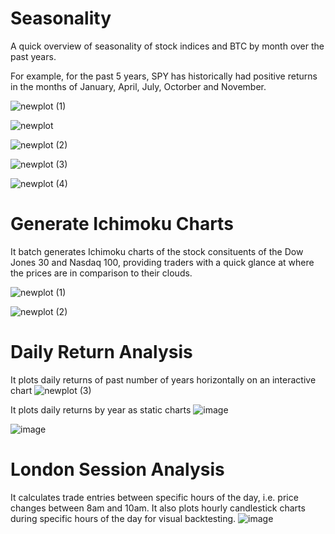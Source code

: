 # Seasonality

A quick overview of seasonality of stock indices and BTC by month over the past years.

For example, for the past 5 years, SPY has historically had positive returns in the months of January, April, July, Octorber and November.

![newplot (1)](https://github.com/harryguiacorn/Trading-Analysis-Statistics/assets/1398153/388e9fb4-ad1b-4627-ba76-370595ed7f02)

![newplot](https://github.com/harryguiacorn/Trading-Analysis-Statistics/assets/1398153/5091a1ac-1b09-4bfd-9d86-82460cdc1ace)

![newplot (2)](https://github.com/harryguiacorn/Trading-Analysis-Statistics/assets/1398153/c00411fa-c1fb-4f60-a8b6-311f759c65da)

![newplot (3)](https://github.com/harryguiacorn/Trading-Analysis-Statistics/assets/1398153/acb2c990-5e95-40ca-9612-77ebe7b4f353)

![newplot (4)](https://github.com/harryguiacorn/Trading-Analysis-Statistics/assets/1398153/93605c72-6faf-4a5f-b95b-6f9c765b0cdd)

# Generate Ichimoku Charts

It batch generates Ichimoku charts of the stock consituents of the Dow Jones 30 and Nasdaq 100, providing traders with a quick glance at where the prices are in comparison to their clouds.

![newplot (1)](https://github.com/harryguiacorn/Trading-Analysis-Statistics/assets/1398153/2ff0899f-9f6b-4401-acc6-5c75b61a6624)

![newplot (2)](https://github.com/harryguiacorn/Trading-Analysis-Statistics/assets/1398153/e7d60378-e736-4c0a-a365-b31cee4cfe70)

# Daily Return Analysis

It plots daily returns of past number of years horizontally on an interactive chart
![newplot (3)](https://github.com/harryguiacorn/Trading-Analysis-Statistics/assets/1398153/4277539a-f7d7-48cb-8096-4b18fbd28714)

It plots daily returns by year as static charts
![image](https://github.com/harryguiacorn/Trading-Analysis-Statistics/assets/1398153/ee36202c-0c82-4b01-8b29-07fcb63e2d47)

![image](https://github.com/harryguiacorn/Trading-Analysis-Statistics/assets/1398153/d87edfb5-b942-437f-a967-f09f7348264d)

# London Session Analysis

It calculates trade entries between specific hours of the day, i.e. price changes between 8am and 10am. It also plots hourly candlestick charts during specific hours of the day for visual backtesting.
![image](https://github.com/harryguiacorn/Trading-Analysis-Statistics/assets/1398153/2e1baab5-389a-4849-97d0-e9f3ee61206d)


